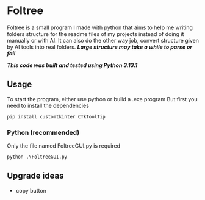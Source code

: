 # Foltree

Foltree is a small program I made with python that aims to help me writing folders structure for the readme files of my projects instead of doing it manually or with AI. It can also do the other way job, convert structure given by AI tools into real folders.
***Large structure may take a while to parse or fail***

***This code was built and tested using Python 3.13.1***

## Usage

To start the program, either use python or build a .exe program
But first you need to install the dependencies
```python
pip install customtkinter CTkToolTip
```

### Python (recommended)
Only the file named FoltreeGUI.py is required
```python
python .\FoltreeGUI.py
```

## Upgrade ideas
- copy button